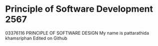 # Principle of Software Development 2567
03376116 PRINCIPLE OF SOFTWARE DESIGN
My name is pattarathida khamsriphan
Edited on Github
